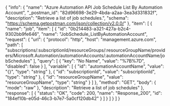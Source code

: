{
  "info": {
    "name": "Azure Automation API Job Schedule List By Automation Account",
    "_postman_id": "82d96698-3e29-4bda-a2aa-3ea3d331832f",
    "description": "Retrieve a list of job schedules.",
    "schema": "https://schema.getpostman.com/json/collection/v2.0.0/"
  },
  "item": [
    {
      "name": "job",
      "item": [
        {
          "id": "0b214483-a321-427a-b2c4-9302bb9fe646",
          "name": "JobSchedule_ListByAutomationAccount",
          "request": {
            "url": {
              "protocol": "http",
              "host": "management.azure.com",
              "path": [
                "subscriptions/:subscriptionId/resourceGroups/:resourceGroupName/providers/Microsoft.Automation/automationAccounts/:automationAccountName/jobSchedules"
              ],
              "query": [
                {
                  "key": "No Name",
                  "value": "%7B%7D",
                  "disabled": false
                }
              ],
              "variable": [
                {
                  "id": "automationAccountName",
                  "value": "{}",
                  "type": "string"
                },
                {
                  "id": "subscriptionId",
                  "value": "subscriptionId",
                  "type": "string"
                },
                {
                  "id": "resourceGroupName",
                  "value": "resourceGroupName",
                  "type": "string"
                }
              ]
            },
            "method": "GET",
            "body": {
              "mode": "raw"
            },
            "description": "Retrieve a list of job schedules"
          },
          "response": [
            {
              "status": "OK",
              "code": 200,
              "name": "Response_200",
              "id": "184ef10b-e05d-46c3-b7e7-5a0cf120db42"
            }
          ]
        }
      ]
    }
  ]
}